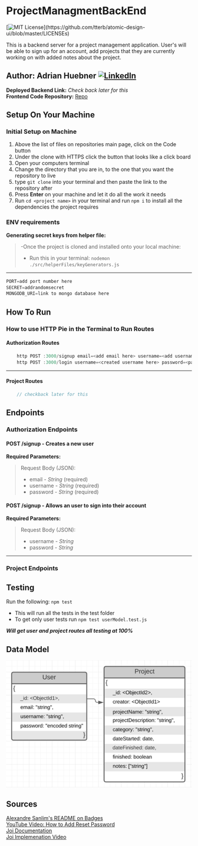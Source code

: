 # ProjectManagmentBackEnd

[![MIT License](https://img.shields.io/apm/l/atomic-design-ui.svg?)](https://github.com/tterb/atomic-design-ui/blob/master/LICENSEs)

This is a backend server for a project management application. User's will be able to sign up for an account, add projects that they are currently working on with added notes about the project.

## **Author:** Adrian Huebner [![LinkedIn](https://img.shields.io/badge/LinkedIn-0077B5?style=for-the-badge&logo=linkedin&logoColor=white)](https://www.linkedin.com/in/adrianhuebner/)

**Deployed Backend Link:** *Check back later for this*  
**Frontend Code Repository:** [Repo](https://github.com/adrianhuebner/projecthub.git)

## Setup On Your Machine

### Initial Setup on Machine

1. Above the list of files on repositories main page, click on the Code button
2. Under the clone with HTTPS click the button that looks like a click board
3. Open your computers terminal
4. Change the directory that you are in, to the one that you want the repository to live
5. type `git clone` into your terminal and then paste the link to the repository after
6. Press **Enter** on your machine and let it do all the work it needs
7. Run `cd <project name>` in your terminal and run `npm i` to install all the dependencies the project requires

### ENV requirements

**Generating secret keys from helper file:**  
>-Once the project is cloned and installed onto your local machine:  
  >- Run this in your terminal: `nodemon ./src/helperFiles/keyGenerators.js`

---

```js
PORT=add port number here  
SECRET=addrandomsecret  
MONGODB_URI=link to mongo database here
```

## How To Run

### How to use HTTP Pie in the Terminal to Run Routes

#### Authorization Routes

``` js
    http POST :3000/signup email=<add email here> username=<add username here> password=<add password here>  
    http POST :3000/login username=<created username here> password=<password created here>
```

---

#### Project Routes

```js
    // checkback later for this
```

## Endpoints

### Authorization Endpoints

#### **POST /signup** - Creates a new user

**Required Parameters:**

>Request Body (JSON):
>- email - _String_ (required)
>- username - _String_ (required)
>- password - _String_ (required)

#### **POST /signup** - Allows an user to sign into their account

**Required Parameters:**

>Request Body (JSON):
>- username - _String_
>- password - _String_

---

### Project Endpoints

## Testing

Run the following: `npm test`

- This will run all the tests in the test folder
- To get only user tests run `npm test userModel.test.js`

***Will get user and project routes all testing at 100%***

## Data Model

![DataModel](./assets/DataModel.png)

## Sources

[Alexandre Sanlim's README on Badges](https://github.com/alexandresanlim/Badges4-README.md-Profile)  
[YouTube Video: How to Add Reset Password](https://www.youtube.com/watch?v=lLVmH6SB2Z4)  
[Joi Documentation](https://joi.dev/)  
[Joi Implemenation Video](https://www.youtube.com/watch?v=u9kxYilQ9l8&t=381s)
